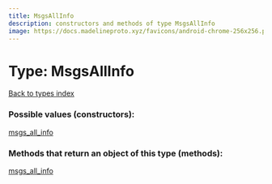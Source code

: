```yaml
---
title: MsgsAllInfo
description: constructors and methods of type MsgsAllInfo
image: https://docs.madelineproto.xyz/favicons/android-chrome-256x256.png
---
```

# Type: MsgsAllInfo
[Back to types index](index.md)



### Possible values (constructors):

[msgs\_all\_info](../constructors/msgs_all_info.md)  



### Methods that return an object of this type (methods):



[msgs\_all\_info](../constructors/msgs_all_info.md)  

